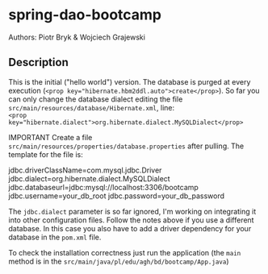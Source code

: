 spring-dao-bootcamp
===================

Authors: Piotr Bryk & Wojciech Grajewski

Description
-------------------
This is the initial ("hello world") version. 
The database is purged at every execution (`<prop key="hibernate.hbm2ddl.auto">create</prop>`). 
So far you can only change the database dialect editing the file `src/main/resources/database/Hibernate.xml`, line:  
`<prop key="hibernate.dialect">org.hibernate.dialect.MySQLDialect</prop>`


IMPORTANT
Create a file `src/main/resources/properties/database.properties` after pulling. The template for the file is:

  jdbc.driverClassName=com.mysql.jdbc.Driver
	jdbc.dialect=org.hibernate.dialect.MySQLDialect
	jdbc.databaseurl=jdbc:mysql://localhost:3306/bootcamp
	jdbc.username=your_db_root
	jdbc.password=your_db_password
  
The `jdbc.dialect` parameter is so far ignored, I'm working on integrating it into other configuration files. 
Follow the notes above if you use a different database. In this case you also have to add a driver dependency for your database 
in the `pom.xml` file.

To check the installation correctness just run the application (the `main` method is in the `src/main/java/pl/edu/agh/bd/bootcamp/App.java`)

